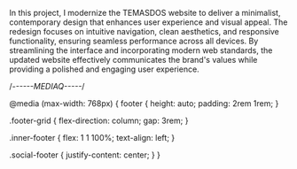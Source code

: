 In this project, I modernize the TEMASDOS website to deliver a minimalist, contemporary design that enhances user experience and visual appeal. The redesign focuses on intuitive navigation, clean aesthetics, and responsive functionality, ensuring seamless performance across all devices. By streamlining the interface and incorporating modern web standards, the updated website effectively communicates the brand's values while providing a polished and engaging user experience.

/_------MEDIAQ-----_/

@media (max-width: 768px) {
footer {
height: auto;
padding: 2rem 1rem;
}

.footer-grid {
flex-direction: column;
gap: 3rem;
}

.inner-footer {
flex: 1 1 100%;
text-align: left;
}

.social-footer {
justify-content: center;
}
}
